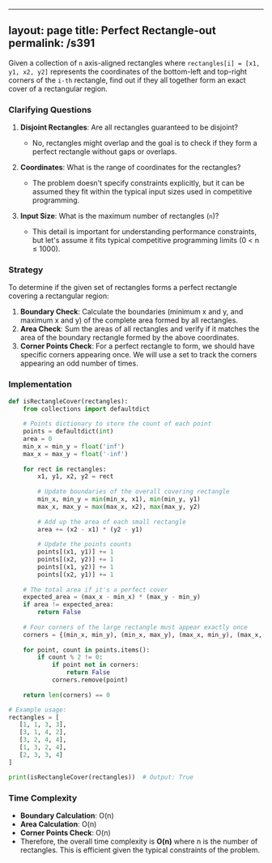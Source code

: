 
---
layout: page
title:  Perfect Rectangle-out
permalink: /s391
---
Given a collection of `n` axis-aligned rectangles where `rectangles[i] = [x1, y1, x2, y2]` represents the coordinates of the bottom-left and top-right corners of the `i-th` rectangle, find out if they all together form an exact cover of a rectangular region.

### Clarifying Questions
1. **Disjoint Rectangles**: Are all rectangles guaranteed to be disjoint?
   - No, rectangles might overlap and the goal is to check if they form a perfect rectangle without gaps or overlaps.

2. **Coordinates**: What is the range of coordinates for the rectangles?
   - The problem doesn't specify constraints explicitly, but it can be assumed they fit within the typical input sizes used in competitive programming.

3. **Input Size**: What is the maximum number of rectangles (`n`)?
   - This detail is important for understanding performance constraints, but let's assume it fits typical competitive programming limits (0 < n ≤ 1000).

### Strategy
To determine if the given set of rectangles forms a perfect rectangle covering a rectangular region:
1. **Boundary Check**: Calculate the boundaries (minimum x and y, and maximum x and y) of the complete area formed by all rectangles.
2. **Area Check**: Sum the areas of all rectangles and verify if it matches the area of the boundary rectangle formed by the above coordinates.
3. **Corner Points Check**: For a perfect rectangle to form, we should have specific corners appearing once. We will use a set to track the corners appearing an odd number of times.

### Implementation
```python
def isRectangleCover(rectangles):
    from collections import defaultdict
    
    # Points dictionary to store the count of each point
    points = defaultdict(int)
    area = 0
    min_x = min_y = float('inf')
    max_x = max_y = float('-inf')
    
    for rect in rectangles:
        x1, y1, x2, y2 = rect
        
        # Update boundaries of the overall covering rectangle
        min_x, min_y = min(min_x, x1), min(min_y, y1)
        max_x, max_y = max(max_x, x2), max(max_y, y2)
        
        # Add up the area of each small rectangle
        area += (x2 - x1) * (y2 - y1)
        
        # Update the points counts
        points[(x1, y1)] += 1
        points[(x2, y2)] += 1
        points[(x1, y2)] += 1
        points[(x2, y1)] += 1
    
    # The total area if it's a perfect cover
    expected_area = (max_x - min_x) * (max_y - min_y)
    if area != expected_area:
        return False
    
    # Four corners of the large rectangle must appear exactly once
    corners = {(min_x, min_y), (min_x, max_y), (max_x, min_y), (max_x, max_y)}
    
    for point, count in points.items():
        if count % 2 != 0:
            if point not in corners:
                return False
            corners.remove(point)
    
    return len(corners) == 0

# Example usage:
rectangles = [
   [1, 1, 3, 3],
   [3, 1, 4, 2],
   [3, 2, 4, 4],
   [1, 3, 2, 4],
   [2, 3, 3, 4]
]

print(isRectangleCover(rectangles))  # Output: True
```

### Time Complexity
- **Boundary Calculation**: O(n)
- **Area Calculation**: O(n)
- **Corner Points Check**: O(n)
- Therefore, the overall time complexity is **O(n)** where n is the number of rectangles. This is efficient given the typical constraints of the problem.